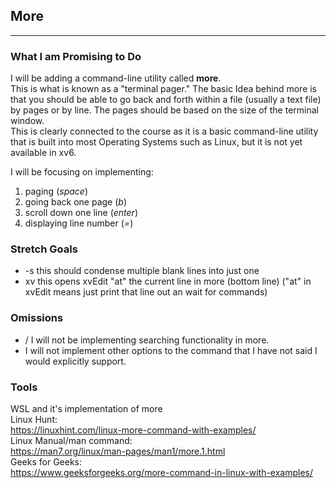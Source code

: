 ## More
***
### What I am Promising to Do
I will be adding a command-line utility called **more**.  
This is what is known as a "terminal pager." The basic Idea behind more is that you should be able to go back and forth within a file (usually a text file) by pages or by line. The pages should be based on the size of the terminal window.  
This is clearly connected to the course as it is a basic command-line utility that is built into most Operating Systems such as Linux, but it is not yet available in xv6.  

I will be focusing on implementing:  
1. paging (*space*)
2. going back one page (*b*)
3. scroll down one line (*enter*)
4. displaying line number (*=*)

### Stretch Goals
* -s this should condense multiple blank lines into just one  
* xv this opens xvEdit "at" the current line in more (bottom line) ("at" in xvEdit means just print that line out an wait for commands)

### Omissions
* / I will not be implementing searching functionality in more.
* I will not implement other options to the command that I have not said I would explicitly support.

### Tools
WSL and it's implementation of more  
Linux Hunt:  
https://linuxhint.com/linux-more-command-with-examples/  
Linux Manual/man command:  
https://man7.org/linux/man-pages/man1/more.1.html  
Geeks for Geeks:  
https://www.geeksforgeeks.org/more-command-in-linux-with-examples/  
